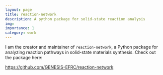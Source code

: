 ```yaml
---
layout: page
title: reaction-network
description: A python package for solid-state reaction analysis
img: 
importance: 1
category: work
---
```


I am the creator and maintainer of `reaction-network`, a Python package for analyzing
reaction pathways in solid-state materials synthesis. Check out the package here:

https://github.com/GENESIS-EFRC/reaction-network
